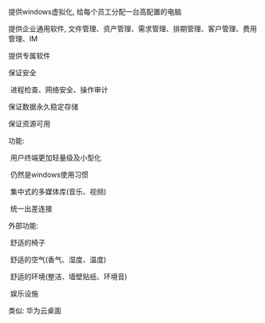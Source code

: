 提供windows虚拟化, 给每个员工分配一台高配置的电脑

提供企业通用软件, 文件管理、资产管理、需求管理、排期管理、客户管理、费用管理、IM

提供专属软件





保证安全

​	进程检查、网络安全、操作审计

保证数据永久稳定存储

保证资源可用





功能:

​	用户终端更加轻量级及小型化

​	仍然是windows使用习惯

​	集中式的多媒体库(音乐、视频)

​	统一出差连接



外部功能:

​	舒适的椅子

​	舒适的空气(香气、湿度、温度)

​	舒适的环境(整洁、墙壁贴纸、环境音)

​	娱乐设施



类似: 华为云桌面